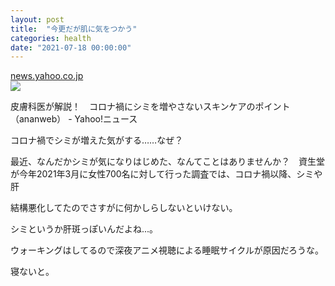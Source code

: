 ```yaml
---
layout: post
title:  "今更だが肌に気をつかう"
categories: health
date: "2021-07-18 00:00:00"
---
```



<div class="card">
  <a href="https://news.yahoo.co.jp/articles/082e5f59961c92446e62d90f19168d01f3346552"></a>
  <div class="card__header">
    <a href="https://news.yahoo.co.jp/articles/082e5f59961c92446e62d90f19168d01f3346552">news.yahoo.co.jp</a>
  </div>
  <div class="card__image">
    <img src="https://amd-pctr.c.yimg.jp/r/iwiz-amd/20210507-34962201-ananweb-000-1-view.jpg">
  </div>
  <div class="card__title">
    <p>皮膚科医が解説！　コロナ禍にシミを増やさないスキンケアのポイント（ananweb） - Yahoo!ニュース</p>
  </div>
  <div class="card__description">
    <p>コロナ禍でシミが増えた気がする……なぜ？　

最近、なんだかシミが気になりはじめた、なんてことはありませんか？　資生堂が今年2021年3月に女性700名に対して行った調査では、コロナ禍以降、シミや肝</p>
  </div>
</div>


結構悪化してたのでさすがに何かしらしないといけない。

シミというか肝斑っぽいんだよね...。

ウォーキングはしてるので深夜アニメ視聴による睡眠サイクルが原因だろうな。

寝ないと。
